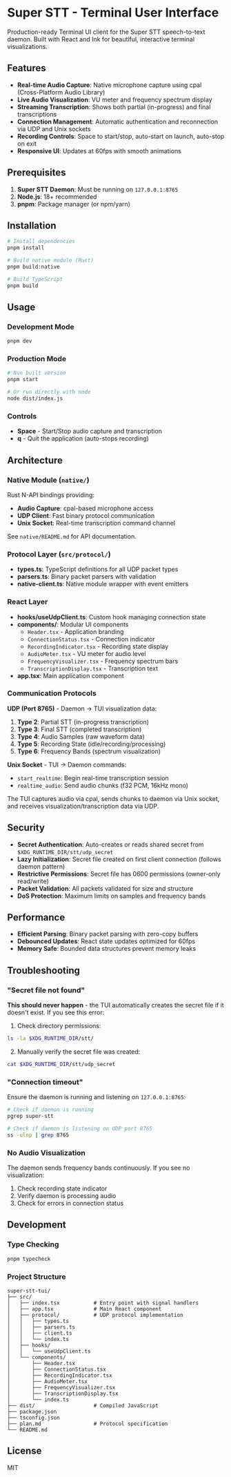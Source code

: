# Super STT - Terminal User Interface

Production-ready Terminal UI client for the Super STT speech-to-text daemon. Built with React and Ink for beautiful, interactive terminal visualizations.

## Features

- **Real-time Audio Capture**: Native microphone capture using cpal (Cross-Platform Audio Library)
- **Live Audio Visualization**: VU meter and frequency spectrum display
- **Streaming Transcription**: Shows both partial (in-progress) and final transcriptions
- **Connection Management**: Automatic authentication and reconnection via UDP and Unix sockets
- **Recording Controls**: Space to start/stop, auto-start on launch, auto-stop on exit
- **Responsive UI**: Updates at 60fps with smooth animations

## Prerequisites

1. **Super STT Daemon**: Must be running on `127.0.0.1:8765`
2. **Node.js**: 18+ recommended
3. **pnpm**: Package manager (or npm/yarn)

## Installation

```bash
# Install dependencies
pnpm install

# Build native module (Rust)
pnpm build:native

# Build TypeScript
pnpm build
```

## Usage

### Development Mode

```bash
pnpm dev
```

### Production Mode

```bash
# Run built version
pnpm start

# Or run directly with node
node dist/index.js
```

### Controls

- **Space** - Start/Stop audio capture and transcription
- **q** - Quit the application (auto-stops recording)

## Architecture

### Native Module (`native/`)

Rust N-API bindings providing:
- **Audio Capture**: cpal-based microphone access
- **UDP Client**: Fast binary protocol communication
- **Unix Socket**: Real-time transcription command channel

See `native/README.md` for API documentation.

### Protocol Layer (`src/protocol/`)

- **types.ts**: TypeScript definitions for all UDP packet types
- **parsers.ts**: Binary packet parsers with validation
- **native-client.ts**: Native module wrapper with event emitters

### React Layer

- **hooks/useUdpClient.ts**: Custom hook managing connection state
- **components/**: Modular UI components
  - `Header.tsx` - Application branding
  - `ConnectionStatus.tsx` - Connection indicator
  - `RecordingIndicator.tsx` - Recording state display
  - `AudioMeter.tsx` - VU meter for audio level
  - `FrequencyVisualizer.tsx` - Frequency spectrum bars
  - `TranscriptionDisplay.tsx` - Transcription text
- **app.tsx**: Main application component

### Communication Protocols

**UDP (Port 8765)** - Daemon → TUI visualization data:
1. **Type 2**: Partial STT (in-progress transcription)
2. **Type 3**: Final STT (completed transcription)
3. **Type 4**: Audio Samples (raw waveform data)
4. **Type 5**: Recording State (idle/recording/processing)
5. **Type 6**: Frequency Bands (spectrum visualization)

**Unix Socket** - TUI → Daemon commands:
- `start_realtime`: Begin real-time transcription session
- `realtime_audio`: Send audio chunks (f32 PCM, 16kHz mono)

The TUI captures audio via cpal, sends chunks to daemon via Unix socket, and receives visualization/transcription data via UDP.

## Security

- **Secret Authentication**: Auto-creates or reads shared secret from `$XDG_RUNTIME_DIR/stt/udp_secret`
- **Lazy Initialization**: Secret file created on first client connection (follows daemon pattern)
- **Restrictive Permissions**: Secret file has 0600 permissions (owner-only read/write)
- **Packet Validation**: All packets validated for size and structure
- **DoS Protection**: Maximum limits on samples and frequency bands

## Performance

- **Efficient Parsing**: Binary packet parsing with zero-copy buffers
- **Debounced Updates**: React state updates optimized for 60fps
- **Memory Safe**: Bounded data structures prevent memory leaks

## Troubleshooting

### "Secret file not found"

**This should never happen** - the TUI automatically creates the secret file if it doesn't exist. If you see this error:

1. Check directory permissions:
```bash
ls -la $XDG_RUNTIME_DIR/stt/
```

2. Manually verify the secret file was created:
```bash
cat $XDG_RUNTIME_DIR/stt/udp_secret
```

### "Connection timeout"

Ensure the daemon is running and listening on `127.0.0.1:8765`:

```bash
# Check if daemon is running
pgrep super-stt

# Check if daemon is listening on UDP port 8765
ss -ulnp | grep 8765
```

### No Audio Visualization

The daemon sends frequency bands continuously. If you see no visualization:

1. Check recording state indicator
2. Verify daemon is processing audio
3. Check for errors in connection status

## Development

### Type Checking

```bash
pnpm typecheck
```

### Project Structure

```
super-stt-tui/
├── src/
│   ├── index.tsx           # Entry point with signal handlers
│   ├── app.tsx             # Main React component
│   ├── protocol/           # UDP protocol implementation
│   │   ├── types.ts
│   │   ├── parsers.ts
│   │   ├── client.ts
│   │   └── index.ts
│   ├── hooks/
│   │   └── useUdpClient.ts
│   └── components/
│       ├── Header.tsx
│       ├── ConnectionStatus.tsx
│       ├── RecordingIndicator.tsx
│       ├── AudioMeter.tsx
│       ├── FrequencyVisualizer.tsx
│       ├── TranscriptionDisplay.tsx
│       └── index.ts
├── dist/                   # Compiled JavaScript
├── package.json
├── tsconfig.json
├── plan.md                 # Protocol specification
└── README.md
```

## License

MIT